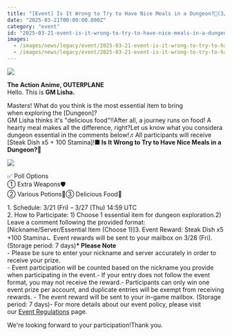 ```yaml
---
title: "[Event] Is It Wrong to Try to Have Nice Meals in a Dungeon?🍴(3/28 Completed)"
date: "2025-03-21T00:00:00.000Z"
category: "event"
id: "2025-03-21-event-is-it-wrong-to-try-to-have-nice-meals-in-a-dungeon-3-28-completed"
images:
  - /images/news/legacy/event/2025-03-21-event-is-it-wrong-to-try-to-have-nice-meals-in-a-dungeon-3-28-completed/cd4dacfe1bad4fc8ba3bb7e00bf0fea4.webp
  - /images/news/legacy/event/2025-03-21-event-is-it-wrong-to-try-to-have-nice-meals-in-a-dungeon-3-28-completed/39eea18ff0bf4cc88af4d2911c6c1bf1.webp
---
```


![](/images/news/legacy/event/2025-03-21-event-is-it-wrong-to-try-to-have-nice-meals-in-a-dungeon-3-28-completed/cd4dacfe1bad4fc8ba3bb7e00bf0fea4.webp)

**The Action Anime, OUTERPLANE**  
Hello. This is **GM Lisha.**  
  

Masters! What do you think is the most essential item to bring  
when exploring the \[Dungeon\]?  
GM Lisha thinks it's "delicious food"!!After all, a journey runs on food! A hearty meal makes all the difference, right?Let us know what you considera dungeon essential in the comments below!♬All participants will receive \[Steak Dish x5 + 100 Stamina\]!**■ Is It Wrong to Try to Have Nice Meals in a Dungeon?🍴**

![](/images/news/legacy/event/2025-03-21-event-is-it-wrong-to-try-to-have-nice-meals-in-a-dungeon-3-28-completed/39eea18ff0bf4cc88af4d2911c6c1bf1.webp)  

✅ Poll Options  
① Extra Weapons🛡  
② Various Potions🧪③ Delicious Food🍴

  
1\. Schedule: 3/21 (Fri) – 3/27 (Thu) 14:59 UTC  
2\. How to Participate: 1) Choose 1 essential item for dungeon exploration.2) Leave a comment following the provided format: \[Nickname/Server/Essential Item (Choose 1)\]3. Event Reward: Steak Dish x5 +100 Staminaㄴ Event rewards will be sent to your mailbox on 3/28 (Fri). (Storage period: 7 days)**\* Please Note**  
\- Please be sure to enter your nickname and server accurately in order to receive your prize.  
\- Event participation will be counted based on the nickname you provide when participating in the event.- If your entry does not follow the event format, you may not receive the reward.- Participants can only win one event prize per account, and duplicate entries will be exempt from receiving rewards. - The event reward will be sent to your in-game mailbox. (Storage period: 7 days)- For more details about our event policy, please visit our [Event Regulations](https://common.game.onstove.com/terms/index?gameType=MOBILE&termsType=8&langCode=en) page.  
  
We're looking forward to your participation!Thank you.
